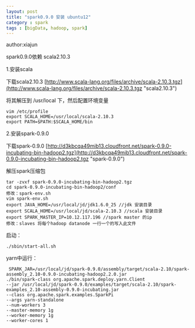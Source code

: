 ```yaml
---
layout: post
title: "spark0.9.0 安装 ubuntu12"
category : spark
tags : [bigData, hadoop, spark]
---
```

author:xiajun

spark0.9.0依赖 scala2.10.3

1.安装scala

下载scala2.10.3 [http://www.scala-lang.org/files/archive/scala-2.10.3.tgz](http://www.scala-lang.org/files/archive/scala-2.10.3.tgz "scala2.10.3")

将其解压到 /usr/local 下，然后配置环境变量
	
	vim /etc/profile
	export SCALA_HOME=/usr/local/scala-2.10.3
	export PATH=$PATH:$SCALA_HOME/bin

2.安装spark-0.9.0

下载spark-0.9.0 [http://d3kbcqa49mib13.cloudfront.net/spark-0.9.0-incubating-bin-hadoop2.tgz](http://d3kbcqa49mib13.cloudfront.net/spark-0.9.0-incubating-bin-hadoop2.tgz "spark-0.9.0")

解压spark压缩包
	
	tar -zvxf spark-0.9.0-incubating-bin-hadoop2.tgz
	cd spark-0.9.0-incubating-bin-hadoop2/conf
	修改：spark-env.sh
	vim spark-env.sh
	export JAVA_HOME=/usr/local/jd/jdk1.6.0_25 //jdk 安装目录
	export SCALA_HOME=/usr/local/jd/scala-2.10.3 //scala 安装目录
	export SPARK_MASTER_IP=10.12.117.196 //spark master 的ip
	修改：slaves 将每个hadoop datanode 一行一个的写入此文件

启动：
	
	./sbin/start-all.sh 

yarn中运行：
	
	 SPARK_JAR=/usr/local/jd/spark-0.9.0/assembly/target/scala-2.10/spark-assembly_2.10-0.9.0-incubating-hadoop2.2.0.jar  
	./bin/spark-class org.apache.spark.deploy.yarn.Client 
	--jar /usr/local/jd/spark-0.9.0/examples/target/scala-2.10/spark-examples_2.10-assembly-0.9.0-incubating.jar   
	--class org.apache.spark.examples.SparkPi 
	--args yarn-standalone 
	--num-workers 3 
	--master-memory 1g 
	--worker-memory 1g 
	--worker-cores 1
	
	